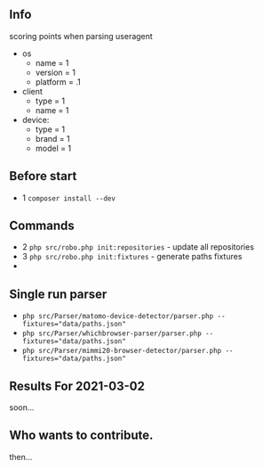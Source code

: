 Info
---
scoring points when parsing useragent

* os
    * name = 1
    * version = 1
    * platform = .1
* client
   * type = 1
   * name = 1
* device:
    * type = 1
    * brand = 1
    * model = 1
    
   
Before start    
---
* 1 `composer install --dev`
 
Commands  
---
* 2 `php src/robo.php init:repositories` - update all repositories
* 3 `php src/robo.php init:fixtures`     - generate paths fixtures
* 


Single run parser
---
* `php src/Parser/matomo-device-detector/parser.php --fixtures="data/paths.json"`
* `php src/Parser/whichbrowser-parser/parser.php --fixtures="data/paths.json"`
* `php src/Parser/mimmi20-browser-detector/parser.php --fixtures="data/paths.json"`


Results For 2021-03-02
---
soon...


Who wants to contribute.
---
then...
